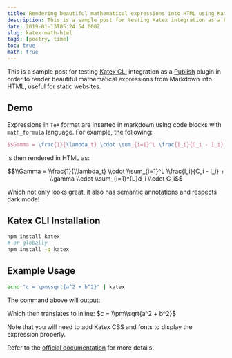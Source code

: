 ```yaml
---
title: Rendering beautiful mathematical expressions into HTML using Katex
description: This is a sample post for testing Katex integration as a Publish plugin in order to render beautiful mathematical expressions from Markdown into HTML.
date: 2019-01-13T05:24:54.000Z
slug: katex-math-html
tags: [poetry, time]
toc: true
math: true
---
```


This is a sample post for testing [Katex CLI](https://katex.org/docs/cli.html) integration as a [Publish](https://github.com/JohnSundell/Publish) plugin in order to render beautiful mathematical expressions from Markdown into HTML, useful for static websites. 

## Demo

Expressions in `TeX` format are inserted in markdown using code blocks with `math_formula` language. For example, the following:

```tex
$$Gamma = \frac{1}{\lambda_t} \cdot \sum_{i=1}^L \frac{I_i}{C_i - I_i} + \gamma \cdot \sum_{i=1}^{L}d_i \cdot C_i$$
```

is then rendered in HTML as:

$$\\Gamma = \\frac{1}{\\lambda_t} \\cdot \\sum_{i=1}^L \\frac{I_i}{C_i - I_i} + \\gamma \\cdot \\sum_{i=1}^{L}d_i \\cdot C_i$$

Which not only looks great, it also has semantic annotations and respects dark mode!

## Katex CLI Installation

```bash
npm install katex
# or globally
npm install -g katex
```

## Example Usage

```bash
echo "c = \pm\sqrt{a^2 + b^2}" | katex
```

The command above will output: 

Which then translates to inline: $c = \\pm\\sqrt{a^2 + b^2}$

Note that you will need to add Katex CSS and fonts to display the expression properly. 

Refer to the [official documentation](https://katex.org/docs/cli.html) for more details.
